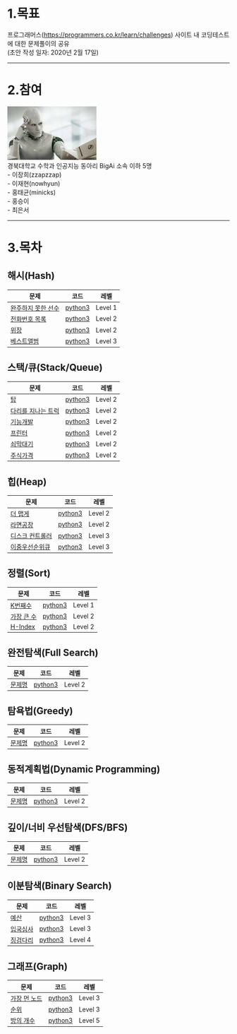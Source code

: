 # 1.목표
프로그래머스(https://programmers.co.kr/learn/challenges) 사이트 내 코딩테스트에 대한 문제풀이의 공유   
(초안 작성 일자: 2020년 2월 17일)

***

# 2.참여
<img src="BigAi.jpg" width="40%" height="30%" title="px(픽셀) 크기 설정" alt="BigAi"></img>   
경북대학교 수학과 인공지능 동아리 BigAi 소속 이하 5명   
	- 이장희(zzapzzap)  
	- 이재현(nowhyun)   
	- 홍태균(minicks)   
	- 홍승이   
	- 최은서   

***

# 3.목차
## 해시(Hash)
| 문제 | 코드 | 레벨 |
| ------------- |:-------------:|:-------:|
| [완주하지 못한 선수](https://programmers.co.kr/learn/courses/30/lessons/42576?language=python3) | [python3](HashTable_Q1_완주선수.ipynb) | Level 1 |
| [전화번호 목록](https://programmers.co.kr/learn/courses/30/lessons/42577) | [python3](깃허브내파일경로) | Level 2 |
| [위장](https://programmers.co.kr/learn/courses/30/lessons/42578?language=python3) | [python3](깃허브내파일경로) | Level 2 |
| [베스트앨범](https://programmers.co.kr/learn/courses/30/lessons/42579?language=python3) | [python3](깃허브내파일경로) | Level 3 |


## 스택/큐(Stack/Queue)
| 문제 | 코드 | 레벨 |
| ------------- |:-------------:|:-------:|
| [탑](https://programmers.co.kr/learn/courses/30/lessons/42588?language=python3) | [python3](깃허브내파일경로) | Level 2 |
| [다리를 지나는 트럭](https://programmers.co.kr/learn/courses/30/lessons/42583) | [python3](깃허브내파일경로) | Level 2 |
| [기능개발](https://programmers.co.kr/learn/courses/30/lessons/42586) | [python3](깃허브내파일경로) | Level 2 |
| [프린터](https://programmers.co.kr/learn/courses/30/lessons/42587?language=python3) | [python3](깃허브내파일경로) | Level 2 |
| [쇠막대기](https://programmers.co.kr/learn/courses/30/lessons/42585?language=python3) | [python3](깃허브내파일경로) | Level 2 |
| [주식가격](https://programmers.co.kr/learn/courses/30/lessons/42584?language=python3) | [python3](깃허브내파일경로) | Level 2 |


## 힙(Heap)
| 문제 | 코드 | 레벨 |
| ------------- |:-------------:|:-------:|
| [더 맵게](https://programmers.co.kr/learn/courses/30/lessons/42626) | [python3](깃허브내파일경로) | Level 2 |
| [라면공장](https://programmers.co.kr/learn/courses/30/lessons/42629) | [python3](깃허브내파일경로) | Level 2 |
| [디스크 컨트롤러](https://programmers.co.kr/learn/courses/30/lessons/42627) | [python3](깃허브내파일경로) | Level 3 |
| [이중우선순위큐](https://programmers.co.kr/learn/courses/30/lessons/42628) | [python3](깃허브내파일경로) | Level 3 |


## 정렬(Sort)
| 문제 | 코드 | 레벨 |
| ------------- |:-------------:|:-------:|
| [K번째수](https://programmers.co.kr/learn/courses/30/lessons/42748) | [python3](깃허브내파일경로) | Level 1 |
| [가장 큰 수](https://programmers.co.kr/learn/courses/30/lessons/42746) | [python3](깃허브내파일경로) | Level 2 |
| [H-Index](https://programmers.co.kr/learn/courses/30/lessons/42747) | [python3](깃허브내파일경로) | Level 2 |


## 완전탐색(Full Search)
| 문제 | 코드 | 레벨 |
| ------------- |:-------------:|:-------:|
| [문제명](문제주소) | [python3](깃허브내파일경로) | Level 2  |

## 탐욕법(Greedy)
| 문제 | 코드 | 레벨 |
| ------------- |:-------------:|:-------:|
| [문제명](문제주소) | [python3](깃허브내파일경로) | Level 2 |

## 동적계획법(Dynamic Programming)
| 문제 | 코드 | 레벨 |
| ------------- |:-------------:|:-------:|
| [문제명](문제주소) | [python3](깃허브내파일경로) | Level 2 |

## 깊이/너비 우선탐색(DFS/BFS)
| 문제 | 코드 | 레벨 |
| ------------- |:-------------:|:-------:|
| [문제명](문제주소) | [python3](깃허브내파일경로) | Level 2 |

## 이분탐색(Binary Search)
| 문제 | 코드 | 레벨 |
| ------------- |:-------------:|:-------:|
| [예산](https://programmers.co.kr/learn/courses/30/lessons/43237) | [python3](https://github.com/nowhyun/programmers_coding_test/tree/master/Binary_Search) | Level 3 |
| [입국심사](https://programmers.co.kr/learn/courses/30/lessons/43238) | [python3](깃허브내파일경로) | Level 3 |
| [징검다리](https://programmers.co.kr/learn/courses/30/lessons/43236) | [python3](깃허브내파일경로) | Level 4 |

## 그래프(Graph)
| 문제 | 코드 | 레벨 |
| ------------- |:-------------:|:-------:|
| [가장 먼 노드](https://programmers.co.kr/learn/courses/30/lessons/49189) | [python3](깃허브내파일경로) | Level 3 |
| [순위](https://programmers.co.kr/learn/courses/30/lessons/49191) | [python3](깃허브내파일경로) | Level 3 |
| [방의 개수](https://programmers.co.kr/learn/courses/30/lessons/49190) | [python3](깃허브내파일경로) | Level 5 |

